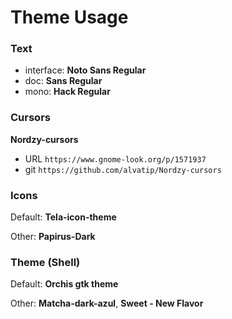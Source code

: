 # Theme Usage

### Text

- interface: **Noto Sans Regular**
- doc: **Sans Regular**
- mono: **Hack Regular**

### Cursors

**Nordzy-cursors**
- URL `https://www.gnome-look.org/p/1571937`
- git `https://github.com/alvatip/Nordzy-cursors` 

### Icons

Default: **Tela-icon-theme**

Other: **Papirus-Dark**

### Theme (Shell)

Default: **Orchis gtk theme**

Other: **Matcha-dark-azul**, **Sweet - New Flavor**
